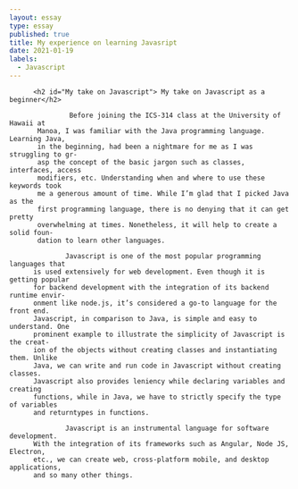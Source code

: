 ```yaml
---
layout: essay
type: essay
published: true
title: My experience on learning Javasript
date: 2021-01-19
labels:
  - Javascript
---
```

          <h2 id="My take on Javascript"> My take on Javascript as a beginner</h2>
       
                   Before joining the ICS-314 class at the University of Hawaii at
           Manoa, I was familiar with the Java programming language. Learning Java,
           in the beginning, had been a nightmare for me as I was struggling to gr-
           asp the concept of the basic jargon such as classes, interfaces, access
           modifiers, etc. Understanding when and where to use these keywords took 
           me a generous amount of time. While I’m glad that I picked Java as the
           first programming language, there is no denying that it can get pretty
           overwhelming at times. Nonetheless, it will help to create a solid foun-
           dation to learn other languages.
        
                  Javascript is one of the most popular programming languages that
          is used extensively for web development. Even though it is getting popular
          for backend development with the integration of its backend runtime envir-
          onment like node.js, it’s considered a go-to language for the front end.
          Javascript, in comparison to Java, is simple and easy to understand. One 
          prominent example to illustrate the simplicity of Javascript is the creat-
          ion of the objects without creating classes and instantiating them. Unlike
          Java, we can write and run code in Javascript without creating classes.
          Javascript also provides leniency while declaring variables and creating
          functions, while in Java, we have to strictly specify the type of variables
          and returntypes in functions. 
         
                  Javascript is an instrumental language for software development.
          With the integration of its frameworks such as Angular, Node JS, Electron,
          etc., we can create web, cross-platform mobile, and desktop applications,
          and so many other things.   

